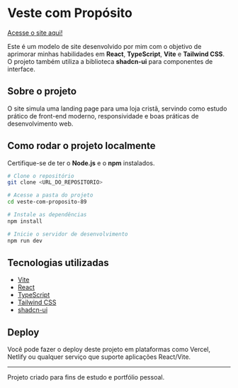 

# Veste com Propósito

[Acesse o site aqui!](https://veste-com-proposito-89.vercel.app)

Este é um modelo de site desenvolvido por mim com o objetivo de aprimorar minhas habilidades em **React**, **TypeScript**, **Vite** e **Tailwind CSS**. O projeto também utiliza a biblioteca **shadcn-ui** para componentes de interface.

## Sobre o projeto

O site simula uma landing page para uma loja cristã, servindo como estudo prático de front-end moderno, responsividade e boas práticas de desenvolvimento web.

## Como rodar o projeto localmente

Certifique-se de ter o **Node.js** e o **npm** instalados.

```sh
# Clone o repositório
git clone <URL_DO_REPOSITORIO>

# Acesse a pasta do projeto
cd veste-com-proposito-89

# Instale as dependências
npm install

# Inicie o servidor de desenvolvimento
npm run dev
```

## Tecnologias utilizadas

- [Vite](https://vitejs.dev/)
- [React](https://react.dev/)
- [TypeScript](https://www.typescriptlang.org/)
- [Tailwind CSS](https://tailwindcss.com/)
- [shadcn-ui](https://ui.shadcn.com/)

## Deploy

Você pode fazer o deploy deste projeto em plataformas como Vercel, Netlify ou qualquer serviço que suporte aplicações React/Vite.

---

Projeto criado para fins de estudo e portfólio pessoal.



